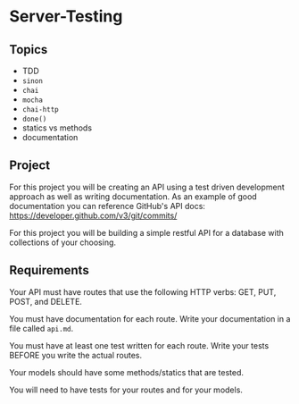 # Server-Testing

## Topics

* TDD
* `sinon`
* `chai`
* `mocha`
* `chai-http`
* `done()`
* statics vs methods
* documentation

## Project

For this project you will be creating an API using a test driven development approach as well as writing documentation.  As an example of good documentation you can reference GitHub's API docs: https://developer.github.com/v3/git/commits/

For this project you will be building a simple restful API for a database with collections of your choosing.

## Requirements

Your API must have routes that use the following HTTP verbs: GET, PUT, POST, and DELETE.

You must have documentation for each route.  Write your documentation in a file called `api.md`.

You must have at least one test written for each route.  Write your tests BEFORE you write the actual routes.

Your models should have some methods/statics that are tested.

You will need to have tests for your routes and for your models.
